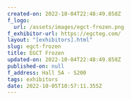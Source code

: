 ```yaml
---
created-on: 2022-10-04T22:48:49.858Z
f_logo:
  url: /assets/images/egct-frozen.png
f_exhibitor-url: https://egcteg.com/
layout: "[exhibitors].html"
slug: egct-frozen
title: EGCT Frozen
updated-on: 2022-10-04T22:48:49.858Z
published-on: null
f_address: Hall 5A - S200
tags: exhibitors
date: 2022-10-05T10:57:11.355Z
---
```

